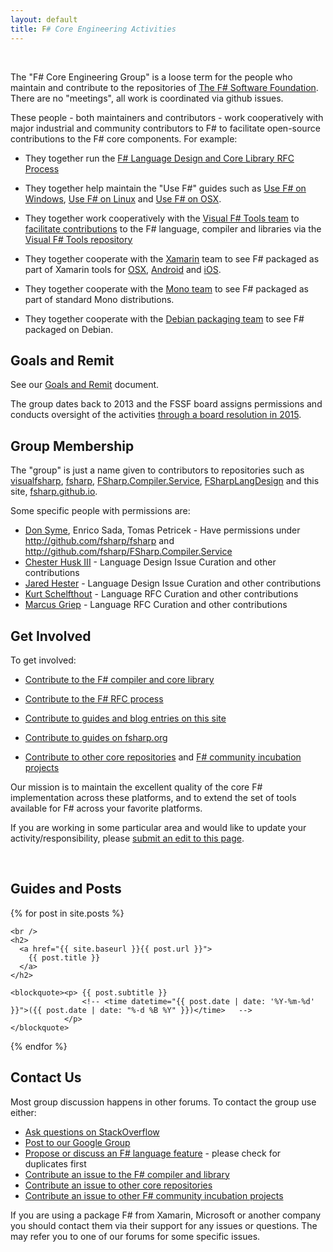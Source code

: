 ```yaml
---
layout: default
title: F# Core Engineering Activities
---
```


<br />

The "F# Core Engineering Group" is a loose term for the people who maintain and contribute to the repositories of [The F# Software Foundation](http://fsharp.org). There are no "meetings", all work is coordinated via github issues.

These people - both maintainers and contributors - work cooperatively with major industrial and community contributors to F# to facilitate open-source contributions to the F# core components. For example:

* They together run the [F# Language Design and Core Library RFC Process](http://fsharp.github.io/2016/09/26/fsharp-rfc-process.html)

* They together help maintain the "Use F#" guides such as [Use F# on Windows](http://fsharp.org/use/windows), [Use F# on Linux](http://fsharp.org/use/linux) and [Use F# on OSX](http://fsharp.org/use/mac).

* They together work cooperatively with the [Visual F# Tools team](http://blogs.msdn.com/b/fsharpteam) to 
  [facilitate contributions](http://fsharp.github.io/2014/06/18/fsharp-contributions.html) to
  the F# language, compiler and libraries via the [Visual F# Tools repository](https://github.com/Microsoft/visualfsharp)

* They together cooperate with the [Xamarin](http://xamarin.com) team to see F# packaged as part of Xamarin tools for [OSX](http://fsharp.org/use/mac), 
  [Android](http://fsharp.org/use/android) and [iOS](http://fsharp.org/use/ios).

* They together cooperate with the [Mono team](http://www.mono-project.com/) to see F# packaged as part of standard Mono distributions.

* They together cooperate with the [Debian packaging team](http://packages.qa.debian.org/f/fsharp.html) to see F# packaged on Debian.


## Goals and Remit

See  our [Goals and Remit](http://fsharp.github.io/2013/07/09/group-remit.html) document.

The group dates back to 2013 and the FSSF board assigns permissions and conducts oversight of the activities [through a board resolution in 2015](http://foundation.fsharp.org/core_engineering_wg).


##  Group Membership

The "group" is just a name given to contributors to repositories such as [visualfsharp](http://github.com/Microsoft/visualfsharp),  [fsharp](http://github.com/fsharp/fsharp), [FSharp.Compiler.Service](http://github.com/fsharp/FSharp.Compiler.Service), [FSharpLangDesign](http://github.com/fsharp/FSharpLangDesign) and this site, [fsharp.github.io](http://github.com/fsharp/fsharp.github.io).  

Some specific people with permissions are:

* [Don Syme](https://github.com/dsyme/), Enrico Sada, Tomas Petricek - Have permissions under http://github.com/fsharp/fsharp and http://github.com/fsharp/FSharp.Compiler.Service
* [Chester Husk III](https://github.com/baronfel/) - Language Design Issue Curation and other contributions
* [Jared Hester](https://github.com/cloudRoutine) - Language Design Issue Curation and other contributions
* [Kurt Schelfthout](https://github.com/kurtschelfthout) - Language RFC Curation and other contributions
* [Marcus Griep](https://github.com/neoeinstein) - Language RFC Curation and other contributions

## Get Involved 


To get involved:

* [Contribute to the F# compiler and core library](http://fsharp.github.io/2014/06/18/fsharp-contributions.html)

* [Contribute to the F# RFC process](http://fsharp.github.io/2016/09/26/fsharp-rfc-process.html)

* [Contribute to guides and blog entries on this site](https://github.com/fsharp/fsharp.github.io/tree/master/_posts)

* [Contribute to guides on fsharp.org](https://github.com/fsharp/fsfoundation/tree/gh-pages/guides)

* [Contribute to other core repositories](http://github.com/fsharp) and [F# community incubation projects](http://github.com/fsprojects)

Our mission is to maintain the excellent quality of the core F# implementation across these platforms,
and to extend the set of tools available for F# across your favorite platforms.

If you are working in some particular area and would like to update your activity/responsibility, please [submit an edit to this page](https://github.com/fsharp/fsharp.github.io/edit/master/index.md).

<a id="bloglist" > &nbsp; </a>
<br />

## Guides and Posts


<div>
{% for post in site.posts %}

    <br />
    <h2>
      <a href="{{ site.baseurl }}{{ post.url }}">
        {{ post.title }} 
      </a> 
    </h2>

    <blockquote><p> {{ post.subtitle }} 
                    <!-- <time datetime="{{ post.date | date: '%Y-%m-%d' }}">({{ post.date | date: "%-d %B %Y" }})</time>   -->
                </p>
    </blockquote>

{% endfor %}

</div>

##  Contact Us

Most group discussion happens in other forums. To contact the group use either:

* [Ask questions on StackOverflow](http://stackoverflow.com/tags/f%23/info)
* [Post to our Google Group](http://groups.google.com/group/fsharp-opensource)
* [Propose or discuss an F# language feature](https://github.com/fsharp/fslang-suggestions) - please check for duplicates first
* [Contribute an issue to the F# compiler and library](http://fsharp.github.io/2014/06/18/fsharp-contributions.html)
* [Contribute an issue to other core repositories](http://github.com/fsharp)
* [Contribute an issue to other F# community incubation projects](http://github.com/fsprojects)

If you are using a package F# from Xamarin, Microsoft or another company you should contact them via their support for any issues or questions. The may refer you to one of our forums for some specific issues.
